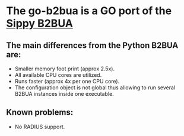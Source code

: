 # The go-b2bua is a GO port of the [Sippy B2BUA](https://github.com/sippy/b2bua)
## The main differences from the Python B2BUA are:

- Smaller memory foot print (approx 2.5x).
- All available CPU cores are utilized.
- Runs faster (approx 4x per one CPU core).
- The configuration object is not global thus allowing to run several B2BUA instances inside one executable.

## Known problems:

- No RADIUS support.
